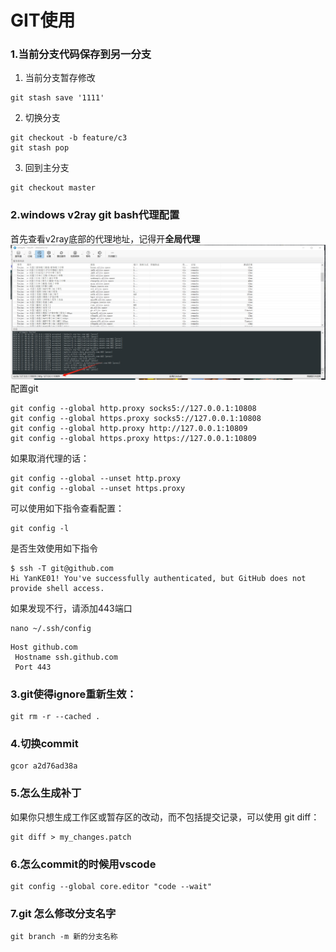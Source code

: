 # GIT使用

### 1.当前分支代码保存到另一分支
1. 当前分支暂存修改
```git
git stash save '1111'
```
2. 切换分支
```
git checkout -b feature/c3
git stash pop
```
3. 回到主分支
```
git checkout master
```

### 2.windows v2ray git bash代理配置
首先查看v2ray底部的代理地址，记得开**全局代理**
![](./src/v2ray_socks.png)
配置git
```shell
git config --global http.proxy socks5://127.0.0.1:10808
git config --global https.proxy socks5://127.0.0.1:10808
git config --global http.proxy http://127.0.0.1:10809
git config --global https.proxy https://127.0.0.1:10809
```

如果取消代理的话：
```shell
git config --global --unset http.proxy
git config --global --unset https.proxy
```

可以使用如下指令查看配置：
```shell
git config -l
```

是否生效使用如下指令
```shell
$ ssh -T git@github.com
Hi YanKE01! You've successfully authenticated, but GitHub does not provide shell access.
```

如果发现不行，请添加443端口
```shell
nano ~/.ssh/config
```
```shell
Host github.com
 Hostname ssh.github.com
 Port 443
```

### 3.git使得ignore重新生效：

```shell
git rm -r --cached .
```


### 4.切换commit

```shell
gcor a2d76ad38a
```


### 5.怎么生成补丁

如果你只想生成工作区或暂存区的改动，而不包括提交记录，可以使用 git diff：
```shell
git diff > my_changes.patch
```

### 6.怎么commit的时候用vscode

```shell
git config --global core.editor "code --wait"
```

### 7.git 怎么修改分支名字
```shell
git branch -m 新的分支名称
```